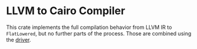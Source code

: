 # LLVM to Cairo Compiler

This crate implements the full compilation behavior from LLVM IR to `FlatLowered`, but no further
parts of the process. Those are combined using the [driver](../driver).
